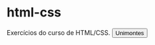 # html-css
 Exercícios do curso de HTML/CSS.
<button id="myButton">Unimontes</button>

<script>
 document.getElementById("myButton").onClick = function() {
  window.location.href = "https://unimontes.br/";
 }
</script>
